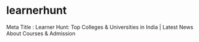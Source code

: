 # learnerhunt
Meta Title : Learner Hunt: Top Colleges &amp; Universities in India | Latest News About Courses &amp; Admission
